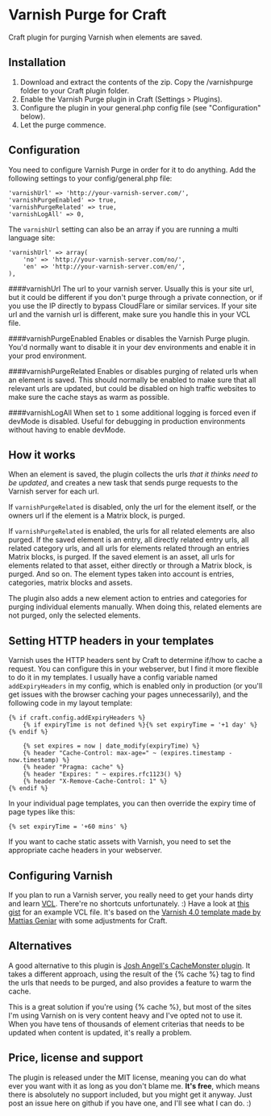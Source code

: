 Varnish Purge for Craft
=====
Craft plugin for purging Varnish when elements are saved. 

Installation
---
1. Download and extract the contents of the zip. Copy the /varnishpurge folder to your Craft plugin folder. 
2. Enable the Varnish Purge plugin in Craft (Settings > Plugins).
3. Configure the plugin in your general.php config file (see "Configuration" below).
4. Let the purge commence.

Configuration
---
You need to configure Varnish Purge in order for it to do anything. Add the following settings to your
config/general.php file:

    'varnishUrl' => 'http://your-varnish-server.com/',
    'varnishPurgeEnabled' => true,
    'varnishPurgeRelated' => true,
    'varnishLogAll' => 0,
    
The `varnishUrl` setting can also be an array if you are running a multi language site:
    
    'varnishUrl' => array(
        'no' => 'http://your-varnish-server.com/no/',
        'en' => 'http://your-varnish-server.com/en/',
    ), 

####varnishUrl
The url to your varnish server. Usually this is your site url, but it could be different if you don't purge
through a private connection, or if you use the IP directly to bypass CloudFlare or similar services. If your
site url and the varnish url is different, make sure you handle this in your VCL file.

####varnishPurgeEnabled
Enables or disables the Varnish Purge plugin. You'd normally want to disable it in your dev environments and
enable it in your prod environment.

####varnishPurgeRelated
Enables or disables purging of related urls when an element is saved. This should normally be enabled to make sure
that all relevant urls are updated, but could be disabled on high traffic websites to make sure the cache stays as warm
as possible.

####varnishLogAll
When set to `1` some additional logging is forced even if devMode is disabled. Useful for debugging in production 
environments without having to enable devMode.

How it works
---
When an element is saved, the plugin collects the urls *that it thinks need to be updated*, and creates a new task
that sends purge requests to the Varnish server for each url.

If `varnishPurgeRelated` is disabled, only the url for the element itself, or the owners url if the element is
a Matrix block, is purged. 

If `varnishPurgeRelated` is enabled, the urls for all related elements are also purged. If the saved element is
an entry, all directly related entry urls, all related category urls, and all urls for elements related through
an entries Matrix blocks, is purged. If the saved element is an asset, all urls for elements related to that
asset, either directly or through a Matrix block, is purged. And so on. The element types taken into account is
entries, categories, matrix blocks and assets.

The plugin also adds a new element action to entries and categories for purging individual elements manually.
When doing this, related elements are not purged, only the selected elements.

Setting HTTP headers in your templates
---
Varnish uses the HTTP headers sent by Craft to determine if/how to cache a request. You can configure this in
your webserver, but I find it more flexible to do it in my templates. I usually have a config variable
named `addExpiryHeaders` in my config, which is enabled only in production (or you'll get issues with the browser caching
your pages unnecessarily), and the following code in my layout template: 

    {% if craft.config.addExpiryHeaders %}
        {% if expiryTime is not defined %}{% set expiryTime = '+1 day' %}{% endif %}
        
        {% set expires = now | date_modify(expiryTime) %}
        {% header "Cache-Control: max-age=" ~ (expires.timestamp - now.timestamp) %}
        {% header "Pragma: cache" %}
        {% header "Expires: " ~ expires.rfc1123() %}
        {% header "X-Remove-Cache-Control: 1" %}
    {% endif %}
    
In your individual page templates, you can then override the expiry time of page types like this:   

    {% set expiryTime = '+60 mins' %}

If you want to cache static assets with Varnish, you need to set the appropriate cache headers in your webserver.

Configuring Varnish
---
If you plan to run a Varnish server, you really need to get your hands dirty and learn
[VCL](https://www.varnish-cache.org/docs/trunk/users-guide/vcl.html). There're no shortcuts
unfortunately. :) Have a look at [this gist](https://gist.github.com/aelvan/eba03969f91c1bd51c40) for an example VCL file.
It's based on the [Varnish 4.0 template made by Mattias Geniar](https://github.com/mattiasgeniar/varnish-4.0-configuration-templates) 
with some adjustments for Craft. 
  
Alternatives
---
A good alternative to this plugin is [Josh Angell's CacheMonster plugin](https://github.com/supercool/Cache-Monster/). It takes
a different approach, using the result of the {% cache %} tag to find the urls that needs to be purged, and also provides a feature to
warm the cache. 

This is a great solution if you're using {% cache %}, but most of the sites I'm using Varnish on is very content
heavy and I've opted not to use it. When you have tens of thousands of element criterias that needs to be updated when content is 
updated, it's really a problem. 
  
Price, license and support
---
The plugin is released under the MIT license, meaning you can do what ever you want with it as long as you don't 
blame me. **It's free**, which means there is absolutely no support included, but you might get it anyway. 
Just post an issue here on github if you have one, and I'll see what I can do. :)
